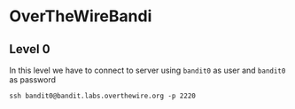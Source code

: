 # OverTheWireBandi

## Level 0
In this level we have to connect to server using `bandit0` as user and `bandit0` as password
```
ssh bandit0@bandit.labs.overthewire.org -p 2220
```